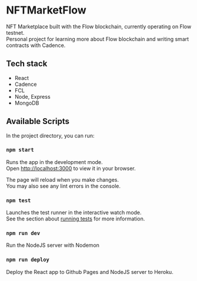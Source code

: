 # NFTMarketFlow

NFT Marketplace built with the Flow blockchain, currently operating on Flow testnet.<br/>
Personal project for learning more about Flow blockchain and writing smart contracts with Cadence.

## Tech stack

- React
- Cadence
- FCL
- Node, Express
- MongoDB

## Available Scripts

In the project directory, you can run:

### `npm start`

Runs the app in the development mode.\
Open [http://localhost:3000](http://localhost:3000) to view it in your browser.

The page will reload when you make changes.\
You may also see any lint errors in the console.

### `npm test`

Launches the test runner in the interactive watch mode.\
See the section about [running tests](https://facebook.github.io/create-react-app/docs/running-tests) for more information.

### `npm run dev`

Run the NodeJS server with Nodemon

### `npm run deploy`

Deploy the React app to Github Pages and NodeJS server to Heroku.
